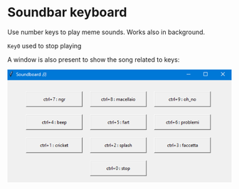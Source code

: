 # Soundbar keyboard

Use number keys to play meme sounds.
Works also in background.

`Key0` used to stop playing

A window is also present to show the song related to keys:

![1739646356817](images/README/1739646356817.png)
